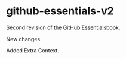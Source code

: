 # github-essentials-v2

Second revision of the [GitHub Essentials](https://githubessentials)book. 

New changes.

Added Extra Context.
